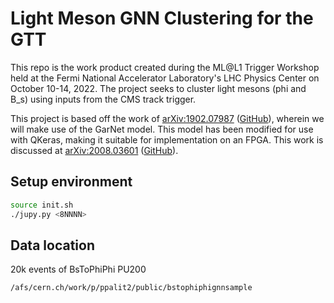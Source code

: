 # Light Meson GNN Clustering for the GTT

This repo is the work product created during the ML@L1 Trigger Workshop held at the Fermi National Accelerator Laboratory's LHC Physics Center on October 10-14, 2022. The project seeks to cluster light mesons (phi and B_s) using inputs from the CMS track trigger.

This project is based off the work of [arXiv:1902.07987](https://arxiv.org/pdf/1902.07987.pdf) ([GitHub](https://github.com/jkiesele/caloGraphNN)), wherein we will make use of the GarNet model. This model has been modified for use with QKeras, making it suitable for implementation on an FPGA. This work is discussed at [arXiv:2008.03601](https://arxiv.org/pdf/2008.03601.pdf) ([GitHub](https://github.com/fastmachinelearning/hls4ml/blob/main/contrib/garnet.py)).

## Setup environment

```bash
source init.sh
./jupy.py <8NNNN>
```

## Data location

20k events of BsToPhiPhi PU200 

```bash
/afs/cern.ch/work/p/ppalit2/public/bstophiphignnsample
```